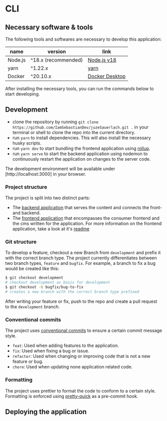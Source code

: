 <!-- @format -->

# CLI

## Necessary software & tools

The following tools and softwares are necessary to develop this application:

| name    | version             | link                                                  |
| ------- | ------------------- | ----------------------------------------------------- |
| Node.js | ^18.x (recommended) | [Node.js v18](https://nodejs.org/en/)                 |
| yarn    | ^1.22.x             | [yarn](https://yarnpkg.com/getting-started)           |
| Docker  | ^20.10.x            | [Docker Desktop](https://docs.docker.com/get-docker/) |

After installing the necessary tools, you can run the commands below to start developing.

## Development

-   clone the repository by running `git clone https://github.com/IamSebastianDev/juzeSauerlach.git .` in your terminal or shell to clone the repo into the current directory.
-   run `yarn` to install dependencies. This will also install the necessary husky scripts.
-   run `yarn dev` to start bundling the frontend application using [rollup](https://rollupjs.org/).
-   run `yarn serve` to start the backend application using nodemon to continuously restart the application on changes to the server code.

The development environment will be available under [http://localhost:3000] in your browser.

### Project structure

The project is split into two distinct parts:

-   The [backend application](./server/) that serves the content and connects the front- and backend.
-   The [frontend application](./site/) that encompasses the consumer frontend and the cms written for the application. For more information on the frontend application, take a look at it's [readme](./site/readme.md)

### Git structure

To develop a feature, checkout a new Branch from `development` and prefix it with the correct branch type. The project currently differentiates between two branch types, `feature` and `bugfix`. For example, a branch to fix a bug would be created like this:

```bash
$ git checkout development
# checkout development as basis for development
$ git checkout -b bugfix/bug-to-fix
# creates a new branch with the correct branch type prefixed
```

After writing your feature or fix, push to the repo and create a pull request to the `development` branch.

### Conventional commits

The project uses [conventional commits](https://www.conventionalcommits.org/en/v1.0.0/) to ensure a certain commit message style.

-   `feat`: Used when adding features to the application.
-   `fix`: Used when fixing a bug or issue.
-   `refactor`: Used when changing or improving code that is not a new feature or bug.
-   `chore`: Used when updating none application related code.

### Formatting

The project uses prettier to format the code to conform to a certain style. Formatting is enforced using [pretty-quick](https://www.npmjs.com/package/pretty-quick) as a pre-commit hook.

## Deploying the application
